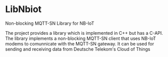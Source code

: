 # LibNbiot
Non-blocking MQTT-SN Library for NB-IoT

The project provides a library which is implemented in C++ but has a C-API. The library implements a non-blocking MQTT-SN client that uses NB-IoT modems to comunnicate with the MQTT-SN gateway. It can be used for sending and receiving data from Deutsche Telekom's Cloud of Things
